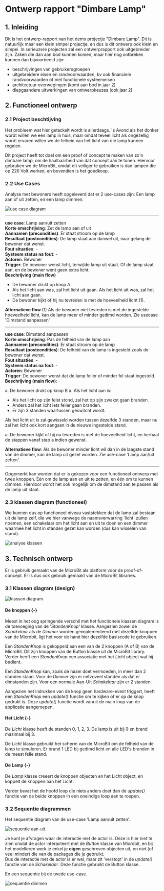 # Ontwerp rapport "Dimbare Lamp"

## 1. Inleiding

Dit is het ontwerp-rapport van het demo projectje "Dimbare Lamp". Dit is natuurlijk maar een klein simpel projectje, en dus is dit ontwerp ook klein en simpel. In serieuzere projecten zal een ontwerprapport ook uitgebreider zijn. Zaken die dan aan bod kunnen komen, maar hier nog ontbreken kunnen dan bijvoorbeeld zijn:

- beschrijvingen van gebruikersgroepen
- uitgebreidere eisen en randvoorwaarden, bv ook financiele randvoorwaarden of niet functionele systeemeisen
- architectuur overwegingen (komt aan bod in jaar 2)
- diepgaandere uitwerkingen van ontwerpkeuzes (ook jaar 2)

## 2. Functioneel ontwerp

### 2.1 Project beschtijving

Het probleem wat hier getackelt wordt is allerdaags. 's Avond als het donker wordt willen we een lamp in huis, maar omdat teveel licht als ongezellig wordt ervaren willen we de felheid van het licht van die lamp kunnen regelen.

Dit project heeft tot doel om een proof of concept te maken van zo'n dimbare lamp, om de haalbaarheid van dat concept aan te tonen. Hiervoor gebruken we de MicroBit, omdat dit veiliger te gebruiken is dan lampen die op 220 Volt werken, en bovendien is het goedkoop.

### 2.2 Use Cases

Analyse met bewoners heeft opgeleverd dat er 2 use-cases zijn: Een lamp aan of uit zetten, en een lamp dimmen.

![use case diagram](usecase_diagram.png)

---

**use case**:                  Lamp aan/uit zetten  
**Korte omschrijving**:        Zet de lamp aan of uit  
**Aannamen (precondities)**:   Er staat stroom op de lamp  
**Resultaat (postcondities)**: De lamp staat aan danwel uit, naar gelang de bewoner dat wenst.  
**Fout situaties**:            -  
**Systeem status na fout**:    -  
**Actoren**:                   Bewoner  
**Trigger**:                   De bewoner wenst licht, terwijlde lamp uit staat. Of de lamp staat aan, en de bewoner went geen extra licht.  
**Beschrijving (main flow)**  

- De bewoner drukt op knop A  
- Als het licht aan was, zal het licht uit gaan. Als het licht uit was, zal het licht aan gaan.  
- De bewoner kijkt of hij nu tevreden is met de hoeveelheid licht (1).  

**Alternatieve flow**          (1) Als de bewoner niet tevreden is met de ingestelde hoeveelheid licht, kan de lamp meer of minder gedimd worden. Zie usecase 'Dimstand aanpassen'

---

**use case**:                  Dimstand aanpassen  
**Korte omschrijving**:        Pas de felheid van de lamp aan  
**Aannamen (precondities)**:   Er staat stroom op de lamp  
**Resultaat (postcondities)**: De felheid van de lamp is ingesteld zoals de bewoner dat wenst.  
**Fout situaties**:            -  
**Systeem status na fout**:    -  
**Actoren**:                   Bewoner  
**Trigger**:                   De bewoner wenst dat de lamp feller of minder fel staat ingesteld.  
**Beschrijving (main flow)**:  

a. De bewoner drukt op knop B
a. Als het licht aan is:

   - Als het licht op zijn felst stond, zal het op zijn zwakst gaan branden.
   - Anders zal het licht iets feller gaan branden.
   - Er zijn 3 standen waartussen geswitcht wordt.

   Als het licht uit is zal gewisseld worden tussen dezelfde 3 standen, maar nu zal het licht ook kort aangaan in de nieuwe ingestelde stand.

a. De bewoner kijkt of hij nu tevreden is met de hoeveelheid licht, en herhaal de stappen vanaf stap a indien gewenst.  

**Alternatieve flow**:         Als de bewoner minder licht wil dan in de laagste stand van de dimmer, kan de lamp uit gezet worden. Zie use-case 'Lamp aan/uit zetten'.

---

Opgemerkt kan worden dat er is gekozen voor een functioneel ontwerp met twee knoppen. Één om de lamp aan en uit te zetten, en één om te kunnen dimmen. Hierdoor wordt het ook mogelijk om de dimstand aan te passen als de lamp uit staat.

### 2.3 klassen diagram (functioneel)

We kunnen dus op functioneel niveau vaststekken dat de lamp zal bestaan uit de lamp zelf, die we hier vanwege de naamsverwarring 'licht' zullen noemen, een schakelaar om het licht aan en uit te doen en een dimmer waarmee het licht in standen gezet kan worden (dus kan wisselen van stand).

![analyse klassen](analyse_klassen.png)

## 3. Technisch ontwerp

Er is gebruik gemaakt van de MicroBit als platform voor de proof-of-concept. Er is dus ook gebruik gemaakt van de MicroBit libraries.

### 3.1 Klassen diagram (design)

![klassen diagram](design_klassen.png)

#### De knoppen {-}

Meest in het oog springende verschil met het functionele klassen diagram is de toevoeging van de '*StandenKnop*' klasse. Aangezien zowel de *Schakelaar* als de *Dimmer* worden geimplementeerd met dezelfde knoppen van de Microbit, ligt het voor de hand hier dezelfde basiscode te gebruiken.

Een *StandenKnop* is gekoppeld aan een van de 2 knoppen (A of B) van de MicroBit. Dit zijn knoppen van de Button klasse uit de MicroBit library. Verder heeft een *StandenKnop* een associatie met het *Licht* object wat hij bedient.

Een *StandenKnop* kan, zoals de naam doet vermoeden, in meer dan 2 standen staan. Voor de *Dimmer* zijn er netzoveel standen als dat er dimstanden zijn. Voor een normale Aan-Uit *Schakelaar* zijn er 2 standen.

Aangezien het indrukken van de knop geen hardware-event triggert, heeft een *StandenKnop* een *update()* functie om te kijken of er op de knop gedrukt is. Deze *update()* functie wordt vanuit de main loop van de applicatie aangeroepen.

#### Het Licht {-}

De *Licht* klasse heeft de standen 0, 1, 2, 3. De lamp is uit bij 0 en brand mazimaal bij 3.

De *Licht* klasse gebruikt het scherm van de MicroBit om de felheid van de lamp te simuleren. Er brand 1 LED bij gedimd licht en alle LED's branden in de meest felle stand.

#### De Lamp {-}

De *Lamp* klasse creeert de knoppen objecten en het Licht object, en koppelt de knoppen aan het Licht.

Verder bevat het de hoofd loop die niets anders doet dan de *update()* functie van de beide knoppen in een oneindige loop aan te roepen.

### 3.2 Sequentie diagrammen

Het sequentie diagram van de use-case 'Lamp aan/uit zetten'.

![sequentie aan-uit](aan_sequentie.png)

Je kunt je afvragen waar de interactie met de actor is. Deze is hier niet te zien omdat de actor interacteert met de
*Button* klasse van Microbit, en bij het modelleren werk je enkel je **eigen** geschreven objecten uit, en niet (of veel minder) die van de packages die je gebruikt.  
Dus de interactie met de actor is er wel, maar zit 'verstopt' in de *update()* functie van de *Schakelaar*. Deze functie gebruikt de Button klasse.

En een sequentie bij de twede use-case.

![sequentie dimmen](dimmen_sequentie.png)
